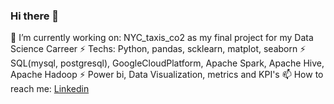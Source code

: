 ### Hi there 👋
🔭 I’m currently working on:  NYC_taxis_co2 as my final project for my Data Science Carreer
⚡ Techs: Python, pandas, scklearn, matplot, seaborn
⚡ SQL(mysql, postgresql), GoogleCloudPlatform, Apache Spark, Apache Hive, Apache Hadoop
⚡ Power bi, Data Visualization, metrics and KPI's
📫 How to reach me: [Linkedin](https://www.linkedin.com/in/alvarezalexiscv/)
<!--
**Sepubaxis/Sepubaxis** is a ✨ _special_ ✨ repository because its `README.md` (this file) appears on your GitHub profile.

Here are some ideas to get you started:

- 🔭 I’m currently working on ...
- 🌱 I’m currently learning ...
- 👯 I’m looking to collaborate on ...
- 🤔 I’m looking for help with ...
- 💬 Ask me about ...
- 📫 How to reach me: ...
- 😄 Pronouns: ...
- ⚡ Fun fact: ...
-->

